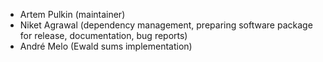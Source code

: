 * Artem Pulkin (maintainer)
* Niket Agrawal (dependency management, preparing software package for release, documentation, bug reports)
* André Melo (Ewald sums implementation)
